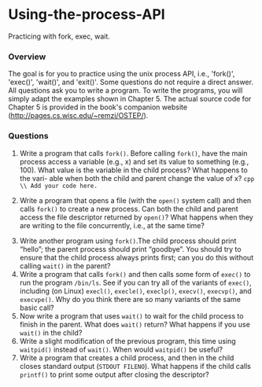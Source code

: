 # Using-the-process-API
Practicing with fork, exec, wait. 

### Overview

The goal is for you to practice using the unix process API, i.e., 'fork()', 'exec()', 'wait()', and 'exit()'. Some questions do not require a direct answer. All questions ask you to write a program. To write the programs, you will simply adapt the examples shown in Chapter 5. The actual source code for Chapter 5 is provided in the book's companion website (http://pages.cs.wisc.edu/~remzi/OSTEP/). 


### Questions
1. Write a program that calls `fork()`. Before calling `fork()`, have the main process access a variable (e.g., x) and set its value to something (e.g., 100). What value is the variable in the child process? What happens to the vari- able when both the child and parent change the value of x?
``cpp
\\ Add your code here. 
``


2. Write a program that opens a file (with the `open()` system call) and then calls `fork()` to create a new process. Can both the child and parent access the file descriptor returned by `open()`? What happens when they are writing to the file concurrently, i.e., at the same time?
>
>
3. Write another program using `fork()`.The child process should print “hello”; the parent process should print “goodbye”. You should try to ensure that the child process always prints first; can you do this without calling `wait()` in the parent?
4. Write a program that calls `fork()` and then calls some form of `exec()` to run the program `/bin/ls`. See if you can try all of the variants of `exec()`, including (on Linux) `execl()`, `execle()`, `execlp()`, `execv()`, `execvp()`, and `execvpe()`. Why do you think there are so many variants of the same basic call?
5. Now write a program that uses `wait()` to wait for the child process to finish in the parent. What does `wait()` return? What happens if you use `wait()` in the child?
6. Write a slight modification of the previous program, this time using `waitpid()` instead of `wait()`. When would `waitpid()` be useful?
7. Write a program that creates a child process, and then in the child closes standard output (`STDOUT FILENO`). What happens if the child calls `printf()` to print some output after closing the descriptor?
